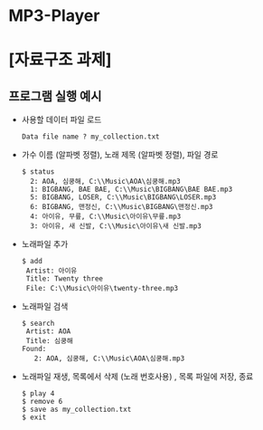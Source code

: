 # MP3-Player
[자료구조 과제]
======================

## 프로그램 실행 예시
* 사용할 데이터 파일 로드 
    ```
    Data file name ? my_collection.txt  
    ```
* 가수 이름 (알파벳 정렬), 노래 제목 (알파벳 정렬), 파일 경로  
    ```
    $ status
      2: AOA, 심쿵해, C:\\Music\AOA\심쿵해.mp3
      1: BIGBANG, BAE BAE, C:\\Music\BIGBANG\BAE BAE.mp3
      5: BIGBANG, LOSER, C:\\Music\BIGBANG\LOSER.mp3
      6: BIGBANG, 맨정신, C:\\Music\BIGBANG\맨정신.mp3
      4: 아이유, 무릎, C:\\Music\아이유\무릎.mp3
      3: 아이유, 새 신발, C:\\Music\아이유\새 신발.mp3    
    ```
* 노래파일 추가
    ```
   $ add
     Artist: 아이유
     Title: Twenty three
     File: C:\\Music\아이유\twenty-three.mp3
    ```
* 노래파일 검색
    ```
   $ search
     Artist: AOA
     Title: 심쿵해
   Found:
       2: AOA, 심쿵해, C:\\Music\AOA\심쿵해.mp3 
    ```
* 노래파일 재생, 목록에서 삭제 (노래 번호사용) , 목록 파일에 저장, 종료
    ```
   $ play 4 
   $ remove 6
   $ save as my_collection.txt
   $ exit
   ```
